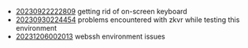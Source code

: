 - [20230922222809](/zet/20230922222809/README.md) getting rid of on-screen keyboard
- [20230930224454](/zet/20230930224454/README.md) problems encountered with zkvr while testing this environment
- [20231206002013](/zet/20231206002013/README.md) webssh environment issues
